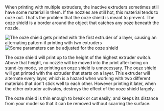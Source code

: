 When printing with multiple extruders, the inactive extruders sometimes still have some material in them. If the nozzles are still hot, this material tends to ooze out. That's the problem that the ooze shield is meant to prevent. The ooze shield is a border around the object that catches any ooze beneath the nozzle.

![The ooze shield gets printed with the first extruder of a layer, causing an alternating pattern if printing with two extruders](ooze_shield.png)
![Some parameters can be adjusted for the ooze shield](ooze_shield.svg)

The ooze shield will print up to the height of the highest extruder switch. Above that height, no nozzle will be moved into the print after being on stand-by mode, so printing an ooze shield is unnecessary. The ooze shield will get printed with the extruder that starts on a layer. This extruder will alternate every layer, which is a hazard when working with two different materials that don't stick well to each other. However printing it later, when the other extruder activates, destroys the effect of the ooze shield largely.

The ooze shield is thin enough to break or cut easily, and keeps its distance from your model so that it can be removed without scarring the surface.